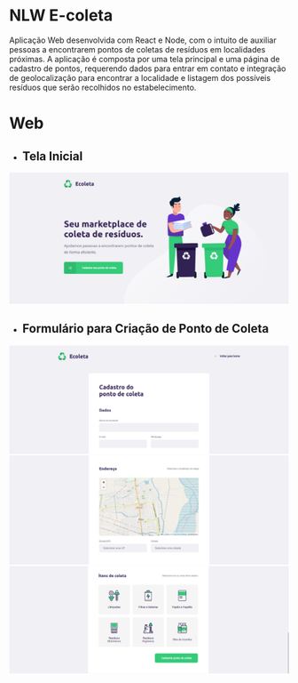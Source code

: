 # NLW E-coleta

Aplicação Web desenvolvida com React e Node, com o intuito de auxiliar pessoas a encontrarem pontos de coletas de resíduos em localidades próximas. A aplicação é composta por uma tela principal e uma página de cadastro de pontos, requerendo dados para entrar em contato e integração de geolocalização para encontrar a localidade e listagem dos possíveis resíduos que serão recolhidos no estabelecimento.

# Web

- ## Tela Inicial
![Tela Inicial](https://github.com/devSirNaelC7/nlw-ecoleta/blob/master/assets/img.png?raw=true)


- ## Formulário para Criação de Ponto de Coleta
![Informações de Contato](https://github.com/devSirNaelC7/nlw-ecoleta/blob/master/assets/contato.png?raw=true)
![Geolocalização](https://github.com/devSirNaelC7/nlw-ecoleta/blob/master/assets/geolocalizacao.png?raw=true)
![Resíduos Coletáveis](https://github.com/devSirNaelC7/nlw-ecoleta/blob/master/assets/itens.png?raw=true)

